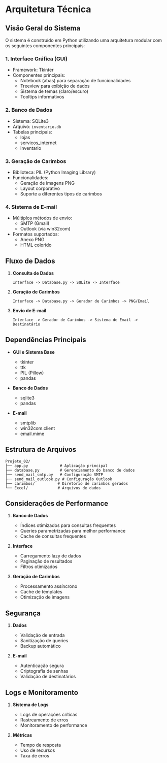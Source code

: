 # Arquitetura Técnica

## Visão Geral do Sistema

O sistema é construído em Python utilizando uma arquitetura modular com os seguintes componentes principais:

### 1. Interface Gráfica (GUI)
- Framework: Tkinter
- Componentes principais:
  - Notebook (abas) para separação de funcionalidades
  - Treeview para exibição de dados
  - Sistema de temas (claro/escuro)
  - Tooltips informativos

### 2. Banco de Dados
- Sistema: SQLite3
- Arquivo: `inventario.db`
- Tabelas principais:
  - lojas
  - servicos_internet
  - inventario

### 3. Geração de Carimbos
- Biblioteca: PIL (Python Imaging Library)
- Funcionalidades:
  - Geração de imagens PNG
  - Layout corporativo
  - Suporte a diferentes tipos de carimbos

### 4. Sistema de E-mail
- Múltiplos métodos de envio:
  - SMTP (Gmail)
  - Outlook (via win32com)
- Formatos suportados:
  - Anexo PNG
  - HTML colorido

## Fluxo de Dados

1. **Consulta de Dados**
   ```
   Interface -> Database.py -> SQLite -> Interface
   ```

2. **Geração de Carimbos**
   ```
   Interface -> Database.py -> Gerador de Carimbos -> PNG/Email
   ```

3. **Envio de E-mail**
   ```
   Interface -> Gerador de Carimbos -> Sistema de Email -> Destinatário
   ```

## Dependências Principais

- **GUI e Sistema Base**
  - tkinter
  - ttk
  - PIL (Pillow)
  - pandas

- **Banco de Dados**
  - sqlite3
  - pandas

- **E-mail**
  - smtplib
  - win32com.client
  - email.mime

## Estrutura de Arquivos

```
Projeto_02/
├── app.py              # Aplicação principal
├── database.py         # Gerenciamento do banco de dados
├── send_mail_smtp.py   # Configuração SMTP
├── send_mail_outlook.py # Configuração Outlook
├── carimbos/          # Diretório de carimbos gerados
└── Excel/             # Arquivos de dados
```

## Considerações de Performance

1. **Banco de Dados**
   - Índices otimizados para consultas frequentes
   - Queries parametrizadas para melhor performance
   - Cache de consultas frequentes

2. **Interface**
   - Carregamento lazy de dados
   - Paginação de resultados
   - Filtros otimizados

3. **Geração de Carimbos**
   - Processamento assíncrono
   - Cache de templates
   - Otimização de imagens

## Segurança

1. **Dados**
   - Validação de entrada
   - Sanitização de queries
   - Backup automático

2. **E-mail**
   - Autenticação segura
   - Criptografia de senhas
   - Validação de destinatários

## Logs e Monitoramento

1. **Sistema de Logs**
   - Logs de operações críticas
   - Rastreamento de erros
   - Monitoramento de performance

2. **Métricas**
   - Tempo de resposta
   - Uso de recursos
   - Taxa de erros 